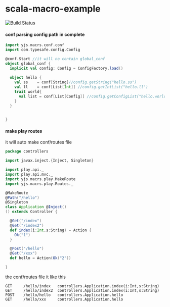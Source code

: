 # scala-macro-example
[![Build Status](https://travis-ci.org/1178615156/scala-macro-example.svg?branch=master)](https://travis-ci.org/1178615156/scala-macro-example)

#### conf parsing config path in complete 
```scala
import yjs.macrs.conf.conf
import com.typesafe.config.Config

@conf.Start //it will no contain global_conf
object global_conf {
  implicit val config: Config = ConfigFactory.load()
  
  object hello {
    val ss    = conf[String]//config.getString("hello.ss")
    val ll    = conf[List[Int]] //config.getIntList("hello.ll")
    trait world{
      val list = conf[List[Config]] //config.getConfigList("hello.world.list")
    }
  }
  

}
```

#### make play routes

it will auto make conf/routes file 

```scala
package controllers

import javax.inject.{Inject, Singleton}

import play.api._
import play.api.mvc._
import yjs.macrs.play.MakeRoute
import yjs.macrs.play.Routes._

@MakeRoute
@Path("/hello")
@Singleton
class Application @Inject()
() extends Controller {

  @Get("/index")
  @Get("/index2")
  def index(i:Int,s:String) = Action {
    Ok("1")
  }

  @Post("/hello")
  @Get("/xxx")
  def hello = Action(Ok("2"))

}
```

the conf/routes file it like this
```
GET     /hello/index   controllers.Application.index(i:Int,s:String)
GET     /hello/index2  controllers.Application.index(i:Int,s:String)
POST    /hello/hello   controllers.Application.hello
GET     /hello/xxx     controllers.Application.hello
```